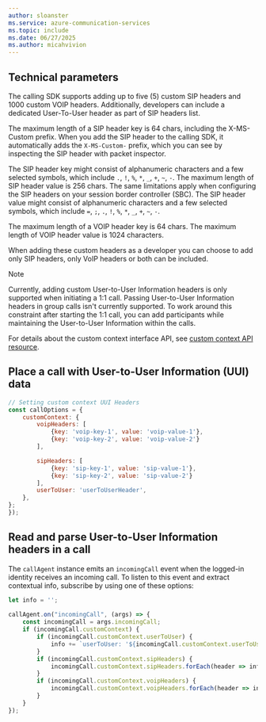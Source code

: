 ```yaml
---
author: sloanster
ms.service: azure-communication-services
ms.topic: include
ms.date: 06/27/2025
ms.author: micahvivion
---
```


## Technical parameters

The calling SDK supports adding up to five (5) custom SIP headers and 1000 custom VOIP headers. Additionally, developers can include a dedicated User-To-User header as part of SIP headers list.

The maximum length of a SIP header key is 64 chars, including the X-MS-Custom prefix. When you add the SIP header to the calling SDK, it automatically adds the `X-MS-Custom-` prefix, which you can see by inspecting the SIP header with packet inspector.

The SIP header key might consist of alphanumeric characters and a few selected symbols, which include `.`, `!`, `%`, `*`, `_`, `+`, `~`, `-`. The maximum length of SIP header value is 256 chars. The same limitations apply when configuring the SIP headers on your session border controller (SBC). The SIP header value might consist of alphanumeric characters and a few selected symbols, which include `=`, `;`, `.`, `!`, `%`, `*`, `_`, `+`, `~`, `-`.

The maximum length of a VOIP header key is 64 chars. The maximum length of VOIP header value is 1024 characters.

When adding these custom headers as a developer you can choose to add only SIP headers, only VoIP headers or both can be included.

> [!NOTE]
> Currently, adding custom User-to-User Information headers is only supported when initiating a 1:1 call. Passing User-to-User Information headers in group calls isn't currently supported. To work around this constraint after starting the 1:1 call, you can add participants while maintaining the User-to-User Information within the calls. 

For details about the custom context interface API, see [custom context API resource](/javascript/api/azure-communication-services/@azure/communication-calling/customcontext?view=azure-communication-services-js&preserve-view=true).

## Place a call with User-to-User Information (UUI) data

```js
// Setting custom context UUI Headers
const callOptions = {
    customContext: {
        voipHeaders: [
            {key: 'voip-key-1', value: 'voip-value-1'},
            {key: 'voip-key-2', value: 'voip-value-2'}
        ],

        sipHeaders: [
            {key: 'sip-key-1', value: 'sip-value-1'},
            {key: 'sip-key-2', value: 'sip-value-2'}
        ],
        userToUser: 'userToUserHeader',
    },
};
});
```


## Read and parse User-to-User Information headers in a call

The `callAgent` instance emits an `incomingCall` event when the logged-in identity receives an incoming call. To listen to this event and extract contextual info, subscribe by using one of these options:

```js
let info = '';
 
callAgent.on("incomingCall", (args) => {
    const incomingCall = args.incomingCall;
    if (incomingCall.customContext) {
        if (incomingCall.customContext.userToUser) {
            info += `userToUser: '${incomingCall.customContext.userToUser}'\n`;
        }
        if (incomingCall.customContext.sipHeaders) {
            incomingCall.customContext.sipHeaders.forEach(header => info += `sip: ${header.key}: '${header.value}'\n`);
        }
        if (incomingCall.customContext.voipHeaders) {
            incomingCall.customContext.voipHeaders.forEach(header => info += `voip: ${header.key}: '${header.value}'\n`);
        }
    }
});
```
